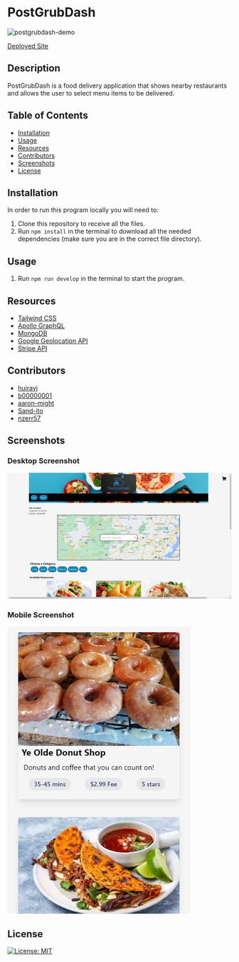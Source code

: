# PostGrubDash

![postgrubdash-demo](./media/demos/postgrubdash-demo.gif)

[Deployed Site](https://postgrubdash.herokuapp.com/)

## Description
PostGrubDash is a food delivery application that shows nearby restaurants and allows the user to select menu items to be delivered.

## Table of Contents
  - [Installation](#installation)
  - [Usage](#usage)
  - [Resources](#resources)
  - [Contributors](#contributors)
  - [Screenshots](#screenshots)
  - [License](#license)

## Installation 
In order to run this program locally you will need to:
1. Clone this repository to receive all the files.
2. Run ```npm install``` in the terminal to download all the needed dependencies (make sure you are in the correct file directory).

## Usage
1. Run ```npm run develop``` in the terminal to start the program.

## Resources
- [Tailwind CSS](https://tailwindcss.com/docs)
- [Apollo GraphQL](https://www.apollographql.com/docs/)
- [MongoDB](https://docs.mongodb.com/)
- [Google Geolocation API](https://developers.google.com/maps/documentation/geolocation/overview)
- [Stripe API](https://stripe.com/docs/api)

## Contributors
 - [huirayj](https://github.com/huirayj)
 - [b00000001](https://github.com/b00000001)
 - [aaron-might](https://github.com/aaron-might)
 - [Sand-ito](https://github.com/Sand-ito)
 - [nzerr57](https://github.com/nzerr57)

## Screenshots
### Desktop Screenshot
![PostGrubDash Desktop](./media/screenshots/postgrubdash-desktop.jpg)
### Mobile Screenshot 
![PostGrubDash Desktop](./media/screenshots/postgrubdash-mobile.jpg)

## License
[![License: MIT](https://img.shields.io/badge/License-MIT-yellow.svg)](https://opensource.org/licenses/MIT)
